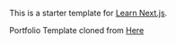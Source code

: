 This is a starter template for [Learn Next.js](https://nextjs.org/learn).



Portfolio Template cloned from [Here](https://github.com/codewithsadee/vcard-personal-portfolio)